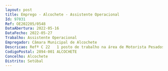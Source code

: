 ```yaml
--- 
layout: post
title: Emprego - Alcochete - Assistente Operacional
Id: 97031
Ref: OE202205/0548
DataAbertura: 2022-05-16
DataFecho: 2022-05-27
Trabalho: Assistente Operacional
Empregador: Câmara Municipal de Alcochete
Descricao: Refª C 22   1 posto de trabalho na área de Motorista Pesados de Passageiros (DISU) – Realização de serviços de transporte de natureza diversa, com particular atenção para a segurança e comodidade das pessoas  No caso de transporte coletivo de crianças, compete a realização de serviços de condução destinados ao transporte escolar e zelar pela manutenção, conservação e limpeza das viaturas, verificar diariamente os níveis de óleo e água, e comunicar as ocorrências anormais detetadas nas viaturas.
CodigoPostal: 2894-001 ALCOCHETE
Concelho: Alcochete
Distrito: Setúbal
--- 
```

